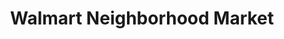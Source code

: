---
title: "Walmart Neighborhood Market"
url: /san-diego/walmart-neighborhood-market/
shop: supermarket
---